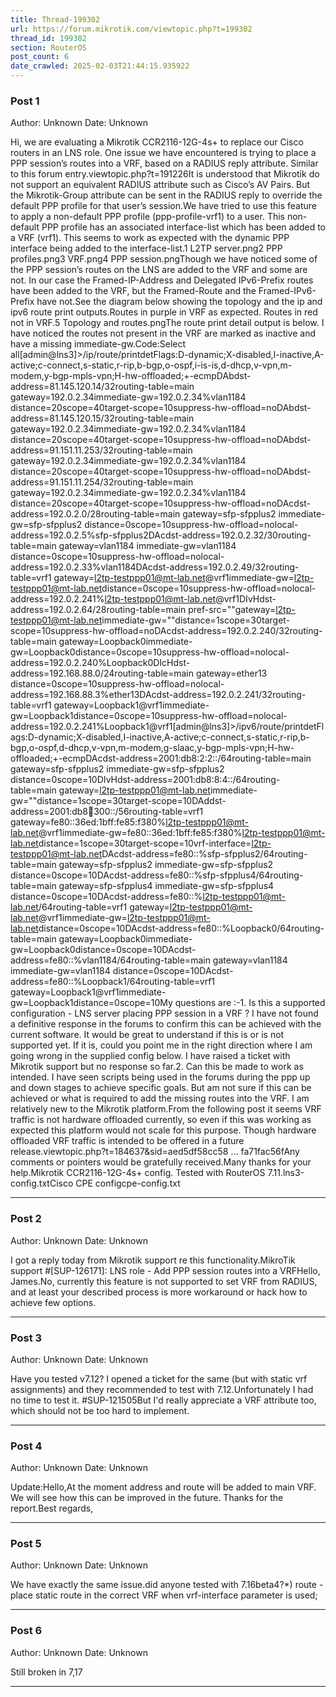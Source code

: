 ```yaml
---
title: Thread-199302
url: https://forum.mikrotik.com/viewtopic.php?t=199302
thread_id: 199302
section: RouterOS
post_count: 6
date_crawled: 2025-02-03T21:44:15.935922
---
```


### Post 1
Author: Unknown
Date: Unknown

Hi, we are evaluating a Mikrotik CCR2116-12G-4s+ to replace our Cisco routers in an LNS role. One issue we have encountered is trying to place a PPP session’s routes into a VRF, based on a RADIUS reply attribute. Similar to this forum entry.viewtopic.php?t=191226It is understood that Mikrotik do not support an equivalent RADIUS attribute such as Cisco’s AV Pairs. But the Mikrotik-Group attribute can be sent in the RADIUS reply to override the default PPP profile for that user’s session.We have tried to use this feature to apply a non-default PPP profile (ppp-profile-vrf1) to a user. This non-default PPP profile has an associated interface-list which has been added to a VRF (vrf1). This seems to work as expected with the dynamic PPP interface being added to the interface-list.1 L2TP server.png2 PPP profiles.png3 VRF.png4 PPP session.pngThough we have noticed some of the PPP session’s routes on the LNS are added to the VRF and some are not. In our case the Framed-IP-Address and Delegated IPv6-Prefix routes have been added to the VRF, but the Framed-Route and the Framed-IPv6-Prefix have not.See the diagram below showing the topology and the ip and ipv6 route print outputs.Routes in purple in VRF as expected. Routes in red not in VRF.5 Topology and routes.pngThe route print detail output is below. I have noticed the routes not present in the VRF are marked as inactive and have a missing immediate-gw.Code:Select all[admin@lns3]>/ip/route/printdetFlags:D-dynamic;X-disabled,I-inactive,A-active;c-connect,s-static,r-rip,b-bgp,o-ospf,i-is-is,d-dhcp,v-vpn,m-modem,y-bgp-mpls-vpn;H-hw-offloaded;+-ecmpDAbdst-address=81.145.120.14/32routing-table=main gateway=192.0.2.34immediate-gw=192.0.2.34%vlan1184 distance=20scope=40target-scope=10suppress-hw-offload=noDAbdst-address=81.145.120.15/32routing-table=main gateway=192.0.2.34immediate-gw=192.0.2.34%vlan1184 distance=20scope=40target-scope=10suppress-hw-offload=noDAbdst-address=91.151.11.253/32routing-table=main gateway=192.0.2.34immediate-gw=192.0.2.34%vlan1184 distance=20scope=40target-scope=10suppress-hw-offload=noDAbdst-address=91.151.11.254/32routing-table=main gateway=192.0.2.34immediate-gw=192.0.2.34%vlan1184 distance=20scope=40target-scope=10suppress-hw-offload=noDAcdst-address=192.0.2.0/28routing-table=main gateway=sfp-sfpplus2 immediate-gw=sfp-sfpplus2 distance=0scope=10suppress-hw-offload=nolocal-address=192.0.2.5%sfp-sfpplus2DAcdst-address=192.0.2.32/30routing-table=main gateway=vlan1184 immediate-gw=vlan1184 distance=0scope=10suppress-hw-offload=nolocal-address=192.0.2.33%vlan1184DAcdst-address=192.0.2.49/32routing-table=vrf1 gateway=<l2tp-testppp01@mt-lab.net>@vrf1immediate-gw=<l2tp-testppp01@mt-lab.net>distance=0scope=10suppress-hw-offload=nolocal-address=192.0.2.241%<l2tp-testppp01@mt-lab.net>@vrf1DIvHdst-address=192.0.2.64/28routing-table=main pref-src=""gateway=<l2tp-testppp01@mt-lab.net>immediate-gw=""distance=1scope=30target-scope=10suppress-hw-offload=noDAcdst-address=192.0.2.240/32routing-table=main gateway=Loopback0immediate-gw=Loopback0distance=0scope=10suppress-hw-offload=nolocal-address=192.0.2.240%Loopback0DIcHdst-address=192.168.88.0/24routing-table=main gateway=ether13 distance=0scope=10suppress-hw-offload=nolocal-address=192.168.88.3%ether13DAcdst-address=192.0.2.241/32routing-table=vrf1 gateway=Loopback1@vrf1immediate-gw=Loopback1distance=0scope=10suppress-hw-offload=nolocal-address=192.0.2.241%Loopback1@vrf1[admin@lns3]>/ipv6/route/printdetFlags:D-dynamic;X-disabled,I-inactive,A-active;c-connect,s-static,r-rip,b-bgp,o-ospf,d-dhcp,v-vpn,m-modem,g-slaac,y-bgp-mpls-vpn;H-hw-offloaded;+-ecmpDAcdst-address=2001:db8:2:2::/64routing-table=main gateway=sfp-sfpplus2 immediate-gw=sfp-sfpplus2 distance=0scope=10DIvHdst-address=2001:db8:8:4::/64routing-table=main gateway=<l2tp-testppp01@mt-lab.net>immediate-gw=""distance=1scope=30target-scope=10DAddst-address=2001:db8:100:300::/56routing-table=vrf1 gateway=fe80::36ed:1bff:fe85:f380%<l2tp-testppp01@mt-lab.net>@vrf1immediate-gw=fe80::36ed:1bff:fe85:f380%<l2tp-testppp01@mt-lab.net>distance=1scope=30target-scope=10vrf-interface=<l2tp-testppp01@mt-lab.net>DAcdst-address=fe80::%sfp-sfpplus2/64routing-table=main gateway=sfp-sfpplus2 immediate-gw=sfp-sfpplus2 distance=0scope=10DAcdst-address=fe80::%sfp-sfpplus4/64routing-table=main gateway=sfp-sfpplus4 immediate-gw=sfp-sfpplus4 distance=0scope=10DAcdst-address=fe80::%<l2tp-testppp01@mt-lab.net>/64routing-table=vrf1 gateway=<l2tp-testppp01@mt-lab.net>@vrf1immediate-gw=<l2tp-testppp01@mt-lab.net>distance=0scope=10DAcdst-address=fe80::%Loopback0/64routing-table=main gateway=Loopback0immediate-gw=Loopback0distance=0scope=10DAcdst-address=fe80::%vlan1184/64routing-table=main gateway=vlan1184 immediate-gw=vlan1184 distance=0scope=10DAcdst-address=fe80::%Loopback1/64routing-table=vrf1 gateway=Loopback1@vrf1immediate-gw=Loopback1distance=0scope=10My questions are :-1.	Is this a supported configuration - LNS server placing PPP session in a VRF ? I have not found a definitive response in the forums to confirm this can be achieved with the current software. It would be great to understand if this is or is not supported yet. If it is, could you point me in the right direction where I am going wrong in the supplied config below. I have raised a ticket with Mikrotik support but no response so far.2.	Can this be made to work as intended. I have seen scripts being used in the forums during the ppp up and down stages to achieve specific goals. But am not sure if this can be achieved or what is required to add the missing routes into the VRF. I am relatively new to the Mikrotik platform.From the following post it seems VRF traffic is not hardware offloaded currently, so even if this was working as expected this platform would not scale for this purpose. Though hardware offloaded VRF traffic is intended to be offered in a future release.viewtopic.php?t=184637&sid=aed5df58cc58 ... fa71fac56fAny comments or pointers would be gratefully received.Many thanks for your help.Mikrotik CCR2116-12G-4s+ config. Tested with RouterOS 7.11.lns3-config.txtCisco CPE configcpe-config.txt

---
### Post 2
Author: Unknown
Date: Unknown

I got a reply today from Mikrotik support re this functionality.MikroTik support #[SUP-126171]: LNS role - Add PPP session routes into a VRFHello, James.No, currently this feature is not supported to set VRF from RADIUS, and at least your described process is more workaround or hack how to achieve few options.

---
### Post 3
Author: Unknown
Date: Unknown

Have you tested v7.12? I opened a ticket for the same (but with static vrf assignments) and they recommended to test with 7.12.Unfortunately I had no time to test it. #SUP-121505But I'd really appreciate a VRF attribute too, which should not be too hard to implement.

---
### Post 4
Author: Unknown
Date: Unknown

Update:Hello,At the moment address and route will be added to main VRF. We will see how this can be improved in the future. Thanks for the report.Best regards,

---
### Post 5
Author: Unknown
Date: Unknown

We have exactly the same issue.did anyone tested with 7.16beta4?*) route - place static route in the correct VRF when vrf-interface parameter is used;

---
### Post 6
Author: Unknown
Date: Unknown

Still broken in 7,17

---
